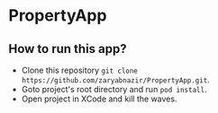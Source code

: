 # PropertyApp

## How to run this app?

- Clone this repository `git clone https://github.com/zaryabnazir/PropertyApp.git`.
- Goto project's root directory and run `pod install`.
- Open project in XCode and kill the waves.
